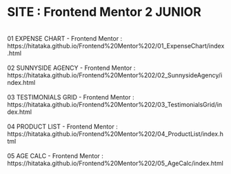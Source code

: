 # SITE : Frontend Mentor 2 JUNIOR
<br/>
01 EXPENSE CHART - Frontend Mentor :<br/>
https://hitataka.github.io/Frontend%20Mentor%202/01_ExpenseChart/index.html<br/>
<br/>
02 SUNNYSIDE AGENCY - Frontend Mentor :<br/>
https://hitataka.github.io/Frontend%20Mentor%202/02_SunnysideAgency/index.html<br/>
<br/>
03 TESTIMONIALS GRID - Frontend Mentor :<br/>
https://hitataka.github.io/Frontend%20Mentor%202/03_TestimonialsGrid/index.html<br/>
<br/>
04 PRODUCT LIST - Frontend Mentor :<br/>
https://hitataka.github.io/Frontend%20Mentor%202/04_ProductList/index.html<br/>
<br/>
05 AGE CALC - Frontend Mentor :<br/>
https://hitataka.github.io/Frontend%20Mentor%202/05_AgeCalc/index.html<br/>
